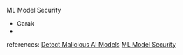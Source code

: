 ML Model Security
 - Garak
 - 

references: 
[Detect Malicious AI Models](https://jfrog.com/blog/four-key-lessons-for-ml-model-security-management/)
[ML Model Security](https://jfrog.com/help/r/jfrog-security-user-guide/products/xray/features-and-capabilities/sca/security/how-to-detect-malicious-ai-models-using-xray)

